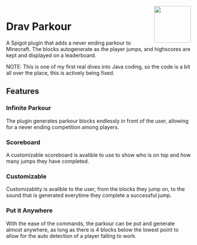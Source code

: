 <img align="right" width="100" src="https://static.wikia.nocookie.net/minecraft_gamepedia/images/d/da/Jumping_preview.png/revision/latest?cb=20221007014946">

# Drav Parkour

A Spigot plugin that adds a never ending parkour to Minecraft. The blocks autogenerate as the player jumps, and highscores are kept and displayed on a leaderboard.

NOTE: This is one of my first real dives into Java coding, so the code is a bit all over the place, this is actively being fixed.

## Features

### Infinite Parkour

The plugin generates parkour blocks endlessly in front of the user, allowing for a never ending competition among players.

### Scoreboard

A customizable scoreboard is avalible to use to show who is on top and how many jumps they have completed.

### Customizable

Customizablity is avalible to the user, from the blocks they jump on, to the sound that is generated everytime they complete a successful jump.

### Put it Anywhere

With the ease of the commands, the parkour can be put and generate almost anywhere, as long as there is 4 blocks below the lowest point to allow for the auto detection of a player falling to work.
